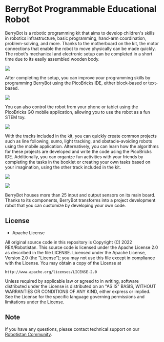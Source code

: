# BerryBot Programmable Educational Robot
BerryBot is a robotic programming kit that aims to develop children's skills in robotics infrastructure, basic programming, hand-arm coordination, problem-solving, and more. Thanks to the motherboard on the kit, the motor connections that enable the robot to move physically can be made quickly. The robot's mechanical and electronic setup can be completed in a short time due to its easily assembled wooden body.

![](https://www.robotistan.com/Data/EditorFiles/pico1.png)

After completing the setup, you can improve your programming skills by programming BerryBot using the PicoBricks IDE, either block-based or text-based.

![](https://www.robotistan.com/Data/EditorFiles/10k.jpg)

You can also control the robot from your phone or tablet using the PicoBricks GO mobile application, allowing you to use the robot as a fun STEM toy.

![](https://www.robotistan.com/Data/EditorFiles/22814-12.jpg)

With the tracks included in the kit, you can quickly create common projects such as line following, sumo, light tracking, and obstacle-avoiding robots using the mobile application. Alternatively, you can learn how the algorithms for these projects are developed and write the code using the PicoBricks IDE. Additionally, you can organize fun activities with your friends by completing the tasks in the booklet or creating your own tasks based on your imagination, using the other track included in the kit.

![](https://www.robotistan.com/Data/EditorFiles/22814-15.png)

![](file:///C:/Users/Robotistan/Downloads/berrybot_arka_yuz.png)

BerryBot houses more than 25 input and output sensors on its main board. Thanks to its components, BerryBot transforms into a project development robot that you can customize by developing your own code.

## License

* Apache License

All original source code in this repository is Copyright (C) 2022 REX/Robotistan. This source code is licensed under the Apache License 2.0 as described in the file LICENSE.
Licensed under the Apache License, Version 2.0 (the "License");
you may not use this file except in compliance with the License.
You may obtain a copy of the License at

    http://www.apache.org/licenses/LICENSE-2.0

 Unless required by applicable law or agreed to in writing, software
 distributed under the License is distributed on an "AS IS" BASIS,
 WITHOUT WARRANTIES OR CONDITIONS OF ANY KIND, either express or implied.
 See the License for the specific language governing permissions and
 limitations under the License.

## Note
If you have any questions, please contact technical support on our [Robotistan Community](https://community.robotistan.com/).
